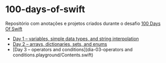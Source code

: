 # 100-days-of-swift

Repositório com anotações e projetos criados durante o desafio [100 Days Of Swift](https://www.hackingwithswift.com/100)

- [Day 1 – variables, simple data types, and string interpolation](dia-01-simple-data-types.playground/Contents.swift)
- [Day 2 – arrays, dictionaries, sets, and enums](dia-02-arrays-dictionaries-sets-enums.playground/Contents.swift)
- [Day 3 – operators and conditions](dia-03-operators and conditions.playground/Contents.swift)
